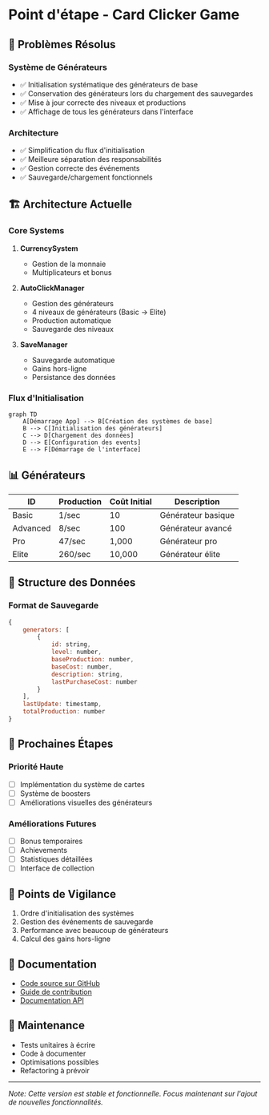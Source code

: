 # Point d'étape - Card Clicker Game

## 🎯 Problèmes Résolus

### Système de Générateurs
- ✅ Initialisation systématique des générateurs de base
- ✅ Conservation des générateurs lors du chargement des sauvegardes
- ✅ Mise à jour correcte des niveaux et productions
- ✅ Affichage de tous les générateurs dans l'interface

### Architecture
- ✅ Simplification du flux d'initialisation
- ✅ Meilleure séparation des responsabilités
- ✅ Gestion correcte des événements
- ✅ Sauvegarde/chargement fonctionnels

## 🏗️ Architecture Actuelle

### Core Systems
1. **CurrencySystem**
   - Gestion de la monnaie
   - Multiplicateurs et bonus

2. **AutoClickManager**
   - Gestion des générateurs
   - 4 niveaux de générateurs (Basic → Elite)
   - Production automatique
   - Sauvegarde des niveaux

3. **SaveManager**
   - Sauvegarde automatique
   - Gains hors-ligne
   - Persistance des données

### Flux d'Initialisation
```mermaid
graph TD
    A[Démarrage App] --> B[Création des systèmes de base]
    B --> C[Initialisation des générateurs]
    C --> D[Chargement des données]
    D --> E[Configuration des events]
    E --> F[Démarrage de l'interface]
```

## 📊 Générateurs

| ID      | Production | Coût Initial | Description |
|---------|------------|--------------|-------------|
| Basic   | 1/sec      | 10          | Générateur basique |
| Advanced| 8/sec      | 100         | Générateur avancé |
| Pro     | 47/sec     | 1,000       | Générateur pro |
| Elite   | 260/sec    | 10,000      | Générateur élite |

## 💾 Structure des Données

### Format de Sauvegarde
```javascript
{
    generators: [
        {
            id: string,
            level: number,
            baseProduction: number,
            baseCost: number,
            description: string,
            lastPurchaseCost: number
        }
    ],
    lastUpdate: timestamp,
    totalProduction: number
}
```

## 🚀 Prochaines Étapes

### Priorité Haute
- [ ] Implémentation du système de cartes
- [ ] Système de boosters
- [ ] Améliorations visuelles des générateurs

### Améliorations Futures
- [ ] Bonus temporaires
- [ ] Achievements
- [ ] Statistiques détaillées
- [ ] Interface de collection

## 🐛 Points de Vigilance
1. Ordre d'initialisation des systèmes
2. Gestion des événements de sauvegarde
3. Performance avec beaucoup de générateurs
4. Calcul des gains hors-ligne

## 📝 Documentation
- [Code source sur GitHub](#)
- [Guide de contribution](#)
- [Documentation API](#)

## 🔧 Maintenance
- Tests unitaires à écrire
- Code à documenter
- Optimisations possibles
- Refactoring à prévoir

---
*Note: Cette version est stable et fonctionnelle. Focus maintenant sur l'ajout de nouvelles fonctionnalités.*
